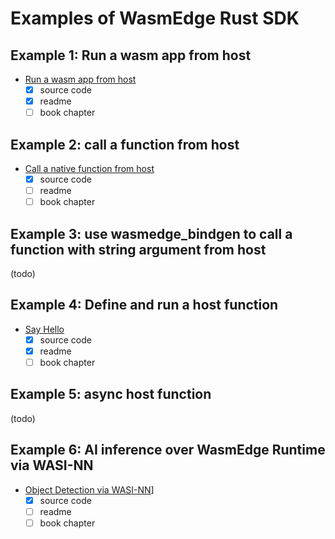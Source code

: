 # Examples of WasmEdge Rust SDK

## Example 1: Run a wasm app from host

- [Run a wasm app from host](run-wasm-app-from-host/)
  - [x] source code
  - [x] readme
  - [ ] book chapter

## Example 2: call a function from host

- [Call a native function from host](call-func-from-host/README.md)
  - [x] source code
  - [ ] readme
  - [ ] book chapter

## Example 3: use wasmedge_bindgen to call a function with string argument from host

(todo)

## Example 4: Define and run a host function

- [Say Hello](say_hello/README.md)
  - [x] source code
  - [x] readme
  - [ ] book chapter

## Example 5: async host function

(todo)

## Example 6: AI inference over WasmEdge Runtime via WASI-NN

- [Object Detection via WASI-NN](object-detection-via-wasinn/README.md)]
  - [x] source code
  - [ ] readme
  - [ ] book chapter
